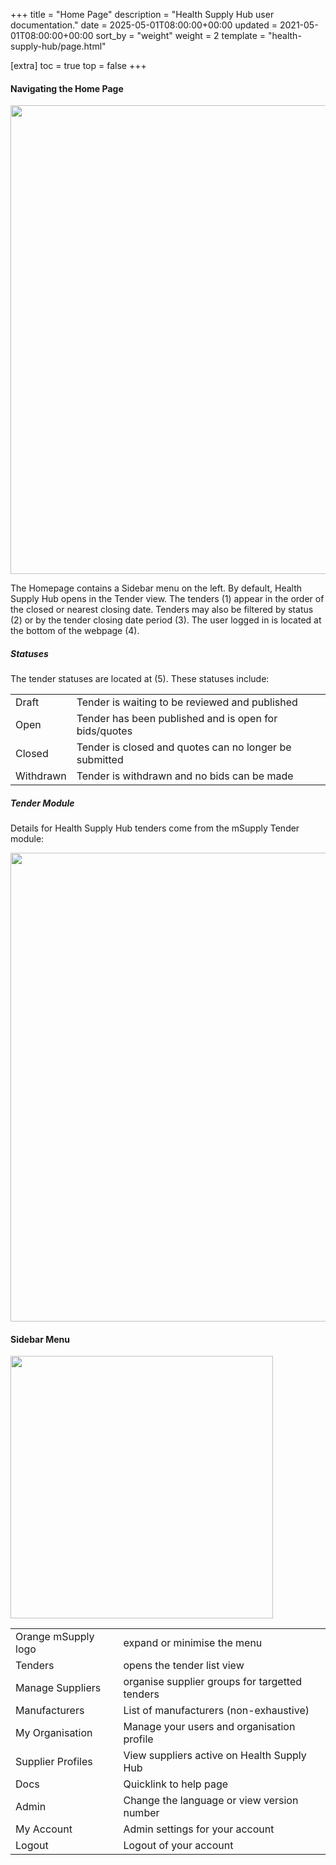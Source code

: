 +++
title = "Home Page"
description = "Health Supply Hub user documentation."
date = 2025-05-01T08:00:00+00:00
updated = 2021-05-01T08:00:00+00:00
sort_by = "weight"
weight = 2
template = "health-supply-hub/page.html"

[extra]
toc = true
top = false
+++

#### Navigating the Home Page

<p align="center">
<img src="/health-supply-hub/customer/images/dashboard_navigation.png" width="750"  >
</p>

The Homepage contains a Sidebar menu on the left. By default, Health Supply Hub opens in the Tender view. The tenders (1) appear in the order of the closed or nearest closing date. Tenders may also be filtered by status (2) or by the tender closing date period (3). The user logged in is located at the bottom of the webpage (4).

##### Statuses

The tender statuses are located at (5). These statuses include:

|           |                                                        |
| --------- | ------------------------------------------------------ |
| Draft     | Tender is waiting to be reviewed and published         |
| Open      | Tender has been published and is open for bids/quotes  |
| Closed    | Tender is closed and quotes can no longer be submitted |
| Withdrawn | Tender is withdrawn and no bids can be made            |

##### Tender Module

Details for Health Supply Hub tenders come from the mSupply Tender module:

<p align="center">
<img src="/health-supply-hub/customer/images/tender_module_comparison.png" width="750"  >
</p>

#### Sidebar Menu

<!-- <p align="left"> -->
<img src="/health-supply-hub/customer/images/customer_sidebar.png"  height="420" >
<!-- </p> -->

|                     |                                                |
| ------------------- | ---------------------------------------------- |
| Orange mSupply logo | expand or minimise the menu                    |
| Tenders             | opens the tender list view                     |
| Manage Suppliers    | organise supplier groups for targetted tenders |
| Manufacturers       | List of manufacturers (non-exhaustive)         |
| My Organisation     | Manage your users and organisation profile     |
| Supplier Profiles   | View suppliers active on Health Supply Hub     |
| Docs                | Quicklink to help page                         |
| Admin               | Change the language or view version number     |
| My Account          | Admin settings for your account                |
| Logout              | Logout of your account                         |
